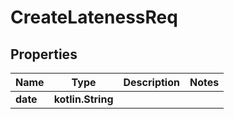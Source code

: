 
# CreateLatenessReq

## Properties
| Name | Type | Description | Notes |
| ------------ | ------------- | ------------- | ------------- |
| **date** | **kotlin.String** |  |  |



